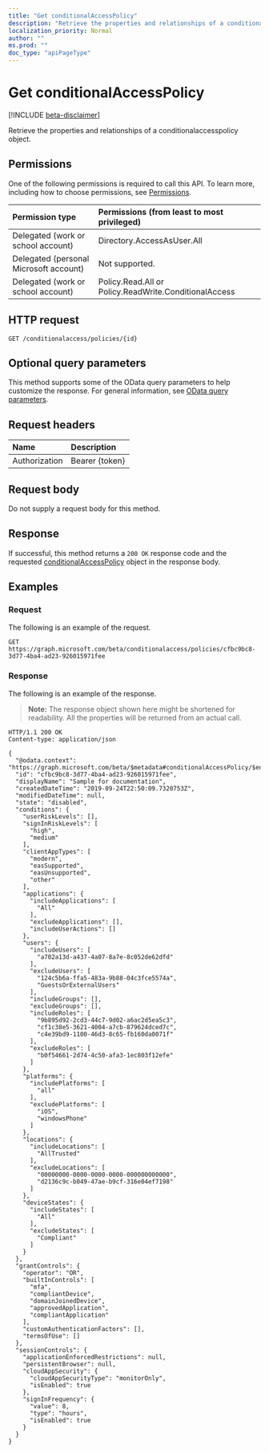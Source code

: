 ```yaml
---
title: "Get conditionalAccessPolicy"
description: "Retrieve the properties and relationships of a conditionalaccesspolicy object."
localization_priority: Normal
author: ""
ms.prod: ""
doc_type: "apiPageType"
---
```


# Get conditionalAccessPolicy

[!INCLUDE [beta-disclaimer](../../includes/beta-disclaimer.md)]

Retrieve the properties and relationships of a conditionalaccesspolicy object.

## Permissions

One of the following permissions is required to call this API. To learn more, including how to choose permissions, see [Permissions](/graph/permissions-reference).

| Permission type                        | Permissions (from least to most privileged) |
|:---------------------------------------|:--------------------------------------------|
| Delegated (work or school account) | Directory.AccessAsUser.All |
| Delegated (personal Microsoft account) | Not supported. |
| Delegated (work or school account) | Policy.Read.All or Policy.ReadWrite.ConditionalAccess |

## HTTP request

<!-- { "blockType": "ignored" } -->

```http
GET /conditionalaccess/policies/{id}
```

## Optional query parameters

This method supports some of the OData query parameters to help customize the response. For general information, see [OData query parameters](/graph/query-parameters).

## Request headers

| Name      |Description|
|:----------|:----------|
| Authorization | Bearer {token} |

## Request body

Do not supply a request body for this method.

## Response

If successful, this method returns a `200 OK` response code and the requested [conditionalAccessPolicy](../resources/conditionalaccesspolicy.md) object in the response body.

## Examples

### Request

The following is an example of the request.
<!-- {
  "blockType": "request",
  "name": "get_conditionalaccesspolicy"
}-->

```http
GET https://graph.microsoft.com/beta/conditionalaccess/policies/cfbc9bc8-3d77-4ba4-ad23-926015971fee
```

### Response

The following is an example of the response.

> **Note:** The response object shown here might be shortened for readability. All the properties will be returned from an actual call.

<!-- {
  "blockType": "response",
  "truncated": true,
  "@odata.type": "microsoft.graph.conditionalAccessPolicy"
} -->

```http
HTTP/1.1 200 OK
Content-type: application/json

{
  "@odata.context": "https://graph.microsoft.com/beta/$metadata#conditionalAccessPolicy/$entity",
  "id": "cfbc9bc8-3d77-4ba4-ad23-926015971fee",
  "displayName": "Sample for documentation",
  "createdDateTime": "2019-09-24T22:50:09.7320753Z",
  "modifiedDateTime": null,
  "state": "disabled",
  "conditions": {
    "userRiskLevels": [],
    "signInRiskLevels": [
      "high",
      "medium"
    ],
    "clientAppTypes": [
      "modern",
      "easSupported",
      "easUnsupported",
      "other"
    ],
    "applications": {
      "includeApplications": [
        "All"
      ],
      "excludeApplications": [],
      "includeUserActions": []
    },
    "users": {
      "includeUsers": [
        "a702a13d-a437-4a07-8a7e-8c052de62dfd"
      ],
      "excludeUsers": [
        "124c5b6a-ffa5-483a-9b88-04c3fce5574a",
        "GuestsOrExternalUsers"
      ],
      "includeGroups": [],
      "excludeGroups": [],
      "includeRoles": [
        "9b895d92-2cd3-44c7-9d02-a6ac2d5ea5c3",
        "cf1c38e5-3621-4004-a7cb-879624dced7c",
        "c4e39bd9-1100-46d3-8c65-fb160da0071f"
      ],
      "excludeRoles": [
        "b0f54661-2d74-4c50-afa3-1ec803f12efe"
      ]
    },
    "platforms": {
      "includePlatforms": [
        "all"
      ],
      "excludePlatforms": [
        "iOS",
        "windowsPhone"
      ]
    },
    "locations": {
      "includeLocations": [
        "AllTrusted"
      ],
      "excludeLocations": [
        "00000000-0000-0000-0000-000000000000",
        "d2136c9c-b049-47ae-b9cf-316e04ef7198"
      ]
    },
    "deviceStates": {
      "includeStates": [
        "All"
      ],
      "excludeStates": [
        "Compliant"
      ]
    }
  },
  "grantControls": {
    "operator": "OR",
    "builtInControls": [
      "mfa",
      "compliantDevice",
      "domainJoinedDevice",
      "approvedApplication",
      "compliantApplication"
    ],
    "customAuthenticationFactors": [],
    "termsOfUse": []
  },
  "sessionControls": {
    "applicationEnforcedRestrictions": null,
    "persistentBrowser": null,
    "cloudAppSecurity": {
      "cloudAppSecurityType": "monitorOnly",
      "isEnabled": true
    },
    "signInFrequency": {
      "value": 8,
      "type": "hours",
      "isEnabled": true
    }
  }
}
```

<!-- uuid: 16cd6b66-4b1a-43a1-adaf-3a886856ed98
2019-02-04 14:57:30 UTC -->
<!-- {
  "type": "#page.annotation",
  "description": "Get conditionalAccessPolicy",
  "keywords": "",
  "section": "documentation",
  "tocPath": ""
}-->